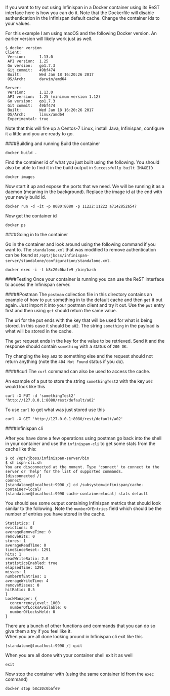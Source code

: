 If you want to try out using Infinispan in a Docker container using its ReST interface here is how you can do it.
Note that the Dockerfile will disable authentication in the Infinispan default cache.
Change the container ids to your values.

For this example I am using macOS and the following Docker version. An earlier version will likely work just as well.

    $ docker version
    Client:
     Version:      1.13.0
     API version:  1.25
     Go version:   go1.7.3
     Git commit:   49bf474
     Built:        Wed Jan 18 16:20:26 2017
     OS/Arch:      darwin/amd64

    Server:
     Version:      1.13.0
     API version:  1.25 (minimum version 1.12)
     Go version:   go1.7.3
     Git commit:   49bf474
     Built:        Wed Jan 18 16:20:26 2017
     OS/Arch:      linux/amd64
     Experimental: true

Note that this will fire up a Centos-7 Linux, install Java, Infinispan, configure it a little and you are ready to go.

####Building and running
Build the container

    docker build .

Find the container id of what you just built using the following. You should also be able to find it in the build output in `Successfully built IMAGEID`

    docker images

Now start it up and expose the ports that we need. We will be running it as a daemon (meaning in the background).
Replace the image id at the end with your newly build id.

    docker run -d -it -p 8080:8080 -p 11222:11222 a7142852a547

Now get the container id

    docker ps

####Going in to the container

Go in the container and look around using the following command if you want to.
The `standalone.xml` that was modified to remove authentication can be found at `/opt/jboss/infinispan-server/standalone/configuration/standalone.xml`.

    docker exec -i -t b8c20c0bafe9 /bin/bash

####Testing
Once your container is running you can use the ReST interface to access the Infinispan server.


#####Postman
The `postman` collection file in this directory contains an example of how to `put` something in to the default cache and then `get` it out again.
Just import it into your postman client and try it out.
Use the `put` entry first and then using `get` should return the same value.

The uri for the put ends with the key that will be used for what is being stored.
In this case it should be `a02`.
The string `something` in the payload is what will be stored in the cache.

The `get` request ends in the key for the value to be retrieved.
Send it and the response should contain `something` with a status of `200 OK`.

Try changing the key `a02` to something else and the request should not return anything (note the `404 Not Found` status if you do).


#####curl
The `curl` command can also be used to access the cache.

An example of a put to store the string `somethingTest2` with the key `a02` would look like this

    curl -X PUT -d 'somethingTest2' 'http://127.0.0.1:8080/rest/default/a02'

To use `curl` to get what was just stored use this

    curl -X GET 'http://127.0.0.1:8080/rest/default/a02'


####Infinispan cli

After you have done a few operations using postman go back into the shell in your container and use the `infinispan-cli` to get some stats from the cache like this:

    $ cd /opt/jboss/infinispan-server/bin
    $ sh ispn-cli.sh
    You are disconnected at the moment. Type 'connect' to connect to the server or 'help' for the list of supported commands.
    [disconnected /]
    connect
    [standalone@localhost:9990 /] cd /subsystem=infinispan/cache-container=local/
    [standalone@localhost:9990 cache-container=local] stats default

You should see some output containing Infinispan metrics that should look similar to the following. Note the `numberOfEntries` field which should be the number of entries you have stored in the cache.

    Statistics: {
    evictions: 0
    averageRemoveTime: 0
    removeHits: 0
    stores: 1
    averageReadTime: 0
    timeSinceReset: 1291
    hits: 1
    readWriteRatio: 2.0
    statisticsEnabled: true
    elapsedTime: 1291
    misses: 1
    numberOfEntries: 1
    averageWriteTime: 4
    removeMisses: 0
    hitRatio: 0.5
    }
    LockManager: {
      concurrencyLevel: 1000
      numberOfLocksAvailable: 0
      numberOfLocksHeld: 0
    }


There are a bunch of other functions and commands that you can do so give them a try if you feel like it.  
When you are all done looking around in Infinispan cli exit like this

    [standalone@localhost:9990 /] quit

When you are all done with your container shell exit it as well

    exit

Now stop the container with (using the same container id from the `exec` command)

    docker stop b8c20c0bafe9
